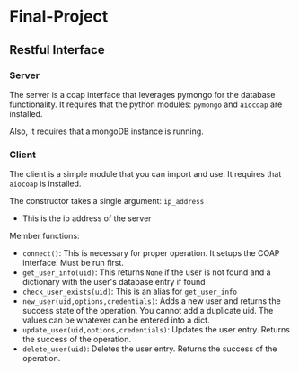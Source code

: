 # Final-Project

## Restful Interface

### Server

The server is a coap interface that leverages pymongo for the database functionality.
It requires that the python modules: `pymongo` and `aiocoap` are installed.

Also, it requires that a mongoDB instance is running.

### Client

The client is a simple module that you can import and use.
It requires that `aiocoap` is installed.

The constructor takes a single argument: `ip_address`
 - This is the ip address of the server

Member functions:
 - `connect()`: This is necessary for proper operation. It setups the COAP interface. Must be run first.
 - `get_user_info(uid)`: This returns `None` if the user is not found and a dictionary with the user's database entry if found
 - `check_user_exists(uid)`: This is an alias for `get_user_info`
 - `new_user(uid,options,credentials)`: Adds a new user and returns the success state of the operation. You cannot add a duplicate uid. The values can be whatever can be entered into a dict.
 - `update_user(uid,options,credentials)`: Updates the user entry. Returns the success of the operation.
 - `delete_user(uid)`: Deletes the user entry. Returns the success of the operation.

